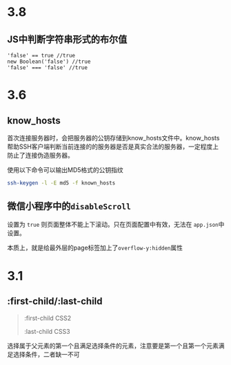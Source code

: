 # 3.8

## JS中判断字符串形式的布尔值

```
'false' == true //true
new Boolean('false') //true
'false' === 'false' //true
```

# 3.6

## know_hosts

首次连接服务器时，会把服务器的公钥存储到know_hosts文件中。know_hosts帮助SSH客户端判断当前连接的的服务器是否是真实合法的服务器，一定程度上防止了连接伪造服务器。

使用以下命令可以输出MD5格式的公钥指纹

```bash
ssh-keygen -l -E md5 -f known_hosts
```

## 微信小程序中的`disableScroll`

设置为 `true` 则页面整体不能上下滚动。只在页面配置中有效，无法在 `app.json`中设置。

本质上，就是给最外层的page标签加上了`overflow-y:hidden`属性

# 3.1

## :first-child/:last-child

> :first-child CSS2
>
> :last-child CSS3

选择属于父元素的第一个且满足选择条件的元素，注意要是第一个且第一个元素满足选择条件，二者缺一不可